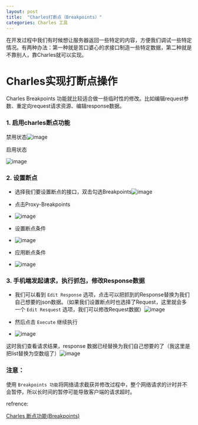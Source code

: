```yaml
---
layout: post
title:  "Charles打断点（Breakpoints）"
categories: Charles 工具
---
```


在开发过程中我们有时候想让服务器返回一些特定的内容，方便我们调试一些特定情况。有两种办法：第一种就是苦口婆心的求接口制造一些特定数据，第二种就是不靠别人，靠Charles就可以实现。

# Charles实现打断点操作
Charles Breakpoints 功能就比较适合做一些临时性的修改。比如编辑request参数、重定向request请求资源、编辑response数据。

### 1\. 启用charles断点功能

禁用状态![image](https://upload-images.jianshu.io/upload_images/18406403-52a98ab6a3749e8f.image?imageMogr2/auto-orient/strip%7CimageView2/2/w/1240)

启用状态

![image](https://upload-images.jianshu.io/upload_images/18406403-8462137f9a4e8c8b.image?imageMogr2/auto-orient/strip%7CimageView2/2/w/1240)

### 2\. 设置断点

*   选择我们要设置断点的接口，双击勾选Breakpoints![image](https://upload-images.jianshu.io/upload_images/18406403-ef252ea688002c27.image?imageMogr2/auto-orient/strip%7CimageView2/2/w/1240)

*   点击Proxy-Breakpoints

*   ![image](https://upload-images.jianshu.io/upload_images/18406403-48129f378f2d1016.image?imageMogr2/auto-orient/strip%7CimageView2/2/w/1240)

*   设置断点条件

*   ![image](https://upload-images.jianshu.io/upload_images/18406403-021aab2fe8d5af4f.image?imageMogr2/auto-orient/strip%7CimageView2/2/w/1240)

*   应用断点条件

*   ![image](https://upload-images.jianshu.io/upload_images/18406403-f5bc52928ccb1851.image?imageMogr2/auto-orient/strip%7CimageView2/2/w/1240)

### 3\. 手机端发起请求，执行抓包，修改Response数据

*   我们可以看到 `Edit Response` 选项，点击可以把抓到的Response替换为我们自己想要的json数据。（如果我们设置断点时也选择了Request，这里就会多一个 `Edit Resquest` 选项，我们可以修改Request数据）![image](https://upload-images.jianshu.io/upload_images/18406403-206da8f6cbc5ba68.image?imageMogr2/auto-orient/strip%7CimageView2/2/w/1240)

*   然后点击 `Execute` 继续执行

*   ![image](https://upload-images.jianshu.io/upload_images/18406403-b49590cd2ce6fe21.image?imageMogr2/auto-orient/strip%7CimageView2/2/w/1240)

这时我们查看请求结果，response 数据已经替换为我们自己想要的了（我这里是把list替换为空数组了）![image](https://upload-images.jianshu.io/upload_images/18406403-28f19136532d4241.image?imageMogr2/auto-orient/strip%7CimageView2/2/w/1240)

### 注意：

使用 `Breakpoints 功能`将网络请求截获并修改过程中，整个网络请求的计时并不会暂停，所以长时间的暂停可能导致客户端的请求超时。

refrence:

[Charles 断点功能(Breakpoints)](https://juejin.cn/post/6857777989829984264)